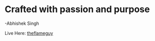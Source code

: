 # Crafted with passion and purpose 
  -Abhishek Singh

Live Here: [theflameguy](https://theflameguy.github.io/)

